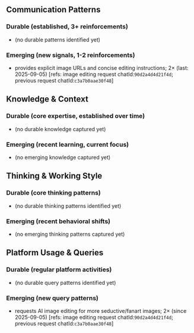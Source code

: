 ## Communication Patterns
### Durable (established, 3+ reinforcements)
- (no durable patterns identified yet)

### Emerging (new signals, 1-2 reinforcements)
- provides explicit image URLs and concise editing instructions; 2× (last: 2025-09-05) [refs: image editing request chatId:`90d2a4d4d21f4d`; previous request chatId:`c3a7b0aae30f48`]

## Knowledge & Context
### Durable (core expertise, established over time)
- (no durable knowledge captured yet)

### Emerging (recent learning, current focus)
- (no emerging knowledge captured yet)

## Thinking & Working Style
### Durable (core thinking patterns)
- (no durable thinking patterns identified yet)

### Emerging (recent behavioral shifts)
- (no emerging thinking patterns captured yet)

## Platform Usage & Queries
### Durable (regular platform activities)
- (no durable query patterns identified yet)

### Emerging (new query patterns)
- requests AI image editing for more seductive/fanart images; 2× (since 2025-09-05) [refs: image editing request chatId:`90d2a4d4d21f4d`; previous request chatId:`c3a7b0aae30f48`]